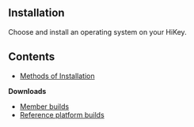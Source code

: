 ## Installation

Choose and install an operating system on your HiKey. 

## Contents

- [Methods of Installation](https://github.com/96boards/documentation/blob/master/ConsumerEdition/HiKey/Contents/Installation/Methods_of_Installation.md)

**Downloads**

- [Member builds]()
- [Reference platform builds]()

